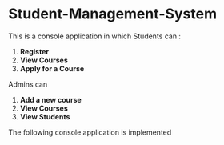 # Student-Management-System #

This is a console application in which Students can :
1. **Register**
2. **View Courses**
3. **Apply for a Course**

Admins can 
1. **Add a new course**
2. **View Courses**
3. **View Students** 



The following console application is implemented
